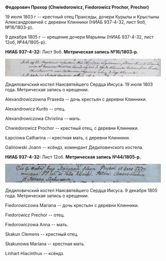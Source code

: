 **Федорович Прохор (Chwiedorowicz, Fiedorowicz Prochor, Prechor)**

19 июля 1803 г -- крестный отец Пракседы, дочери Курылы и Крыстыны
Александровичей с деревни Клинники (НИАБ 937-4-32, лист 9об,
№16/1803-р).

9 декабря 1805 г -- крещение дочери Марьяны (НИАБ 937-4-32, лист 12об,
№44/1805-р).

**НИАБ 937-4-32:** Лист 9об. **Метрическая запись №16/1803-р.**

![](./media/73e721715e59d47094a2a51015e2ffaf4b6c940c.png)

Дедиловичский костел Наисвятейшего Сердца Иисуса. 19 июля 1803 года.
Метрическая запись о крещении.

Alexandrowiczowna Praxeda -- дочь крестьян с деревни Клинники.

Alexandrowicz Kuriło -- отец.

Alexandrowiczowa Christina -- мать.

Chwiedorowicz Prochor -- крестный отец, с деревни Клинники.

Łapciowa Catharina -- крестная мать, с деревни Клинники.

Galinowski Joann -- ксёндз, комендант Дедиловичского костела.

**НИАБ 937-4-32:** Лист 12об. **Метрическая запись №44/1805-р.**

![](./media/a540f7e1a112b2bb893539b8dbf1aebdd39fef05.png)

Дедиловичский костел Наисвятейшего Сердца Иисуса. 9 декабря 1805 года.
Метрическая запись о крещении.

Fiedorowiczowa Mariana -- дочь крестьян с деревни Клинники.

Fiedorowicz Prechor -- отец.

Fiedorowiczowa Anna -- мать.

Skakun Clemens -- крестный отец.

Skakunowa Mariana -- крестная мать.

Linhart Hiacinthus -- ксёндз.
